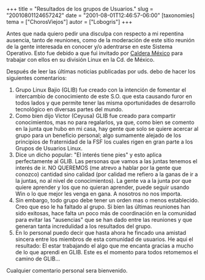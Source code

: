 +++
title = "Resultados de los grupos de Usuarios."
slug = "20010801124657242"
date = "2001-08-01T12:46:57-06:00"
[taxonomies]
tema = ["ChorosViejos"]
autor = ["Lobogris"]
+++

Antes que nada quiero pedir una disculpa con respecto a mi repentina
ausencia, tanto de reuniones, como de la moderación de este sitio
reunión de la gente interesada en conocer y/o adentrarse en este Sistema
Operativo. Esto fue debido a que fui invitado por [Caldera
México](http://www.caldera.com.mx) para trabajar con ellos en su
división Linux en la Cd. de México.

Después de leer las últimas noticias publicadas por uds. debo de hacer
los siguientes comentarios:

<!-- more -->
1.  Grupo Linux Bajio (GLIB) fue creado con la intención de fomentar el
    intercambio de conocimiento de este S.O. que esta causando furor en
    todos lados y que permite tener las misma oportunidades de
    desarrollo tecnológico en diversas partes del mundo.
2.  Como bien dijo Víctor (Ceyusa) GLIB fue creado para compartir
    conocimientos, mas no para regalarlos, ya que, como bien se comento
    en la junta que hubo en mi casa, hay gente que solo se quiere
    acercar al grupo para un beneficio personal; algo sumamente alejado
    de los principios de fraternidad de la FSF los cuales rigen en gran
    parte a los Grupos de Usuarios Linux.
3.  Dice un dicho popular: "El interés tiene pies" y esto aplica
    perfectamente al GLIB. Las personas que vamos a las juntas tenemos
    el interés de ir. NO QUEREMOS (me atrevo a hablar por la gente que
    conozco) cantidad sino calidad (por calidad me refiero a la ganas de
    ir a la juntas, no al nivel de conocimientos). La gente va a la
    junta por que quiere aprender y los que no quieran aprender, puede
    seguir usando Win o lo que mejor les venga en gana. A nosotros no
    nos importa.
4.  Sin embargo, todo grupo debe tener un orden mas o menos establecido.
    Creo que eso le ha faltado al grupo. Si bien las últimas reuniones
    han sido exitosas, hace falta un poco más de coordinación en la
    comunidad para evitar las "ausencias" que se han dado entre las
    reuniones y que generan tanta incredulidad a los resultados del
    grupo.
5.  En lo personal puedo decir que hasta ahora he fincado una amistad
    sincera entre los miembros de esta comunidad de usuarios. He aqui el
    resultado: El estar trabajando el algo que me encanta gracias a
    mucho de lo que aprendi en GLIB. Este es el momento para todos
    retomemos el camino de GLIB...

Cualquier comentario personal sera bienvenido.


